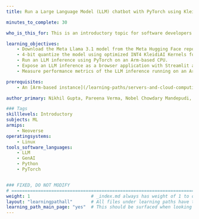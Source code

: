 ```yaml
---
title: Run a Large Language Model (LLM) chatbot with PyTorch using KleidiAI on Arm servers

minutes_to_complete: 30

who_is_this_for: This is an introductory topic for software developers interested in running LLMs using PyTorch on Arm-based servers. 

learning_objectives:
    - Download the Meta Llama 3.1 model from the Meta Hugging Face repository.
    - 4-bit quantize the model using optimized INT4 KleidiAI Kernels for PyTorch.
    - Run an LLM inference using PyTorch on an Arm-based CPU.
    - Expose an LLM inference as a browser application with Streamlit as the frontend and Torchchat framework in PyTorch as the LLM backend server.
    - Measure performance metrics of the LLM inference running on an Arm-based CPU.

prerequisites:
    - An [Arm-based instance](/learning-paths/servers-and-cloud-computing/csp/) with at least 16 CPUs from a cloud service provider or an on-premise Arm server.

author_primary: Nikhil Gupta, Pareena Verma, Nobel Chowdary Mandepudi, Ravi Malhotra

### Tags
skilllevels: Introductory
subjects: ML
armips:
    - Neoverse
operatingsystems:
    - Linux
tools_software_languages:
    - LLM
    - GenAI
    - Python
    - PyTorch


### FIXED, DO NOT MODIFY
# ================================================================================
weight: 1                       # _index.md always has weight of 1 to order correctly
layout: "learningpathall"       # All files under learning paths have this same wrapper
learning_path_main_page: "yes"  # This should be surfaced when looking for related content. Only set for _index.md of learning path content.
---
```

